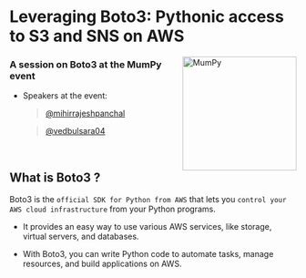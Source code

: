 # Leveraging Boto3: Pythonic access to S3 and SNS on AWS
<img align="right" width=200px height=200px alt="MumPy" src="https://pbs.twimg.com/media/GESdvumaEAAA2vf.jpg">

### A session on Boto3 at the MumPy event

- Speakers at the event:
  > [@mihirrajeshpanchal](https://github.com/MihirRajeshPanchal/)
  
  > [@vedbulsara04](https://github.com/vedbulsara04)

<br>

## What is Boto3 ? 

Boto3 is the ` official SDK for Python from AWS ` that lets you ` control your AWS cloud infrastructure ` from your Python programs. 
<br> 
- It provides an easy way to use various AWS services, like storage, virtual servers, and databases.

- With Boto3, you can write Python code to automate tasks, manage resources, and build applications on AWS.
